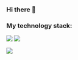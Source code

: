 ### Hi there 👋
### My technology stack:

<img src="https://img.shields.io/badge/Python-000000?style=for-the-badge&logo=Python&logoColor=00FFFF"/> <img src="https://img.shields.io/badge/HTML 5-000000?style=for-the-badge&logo=HTML5&logoColor=FF0000"/>

<img src="https://img.shields.io/badge/GitHub-000000?style=for-the-badge&logo=GitHub&logoColor=ЦВЕТ ЛОГОТИПА"/>

